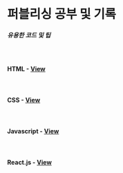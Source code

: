 # 퍼블리싱 공부 및 기록

##### 유용한 코드 및 팁
<br>

#### HTML - [View](https://github.com/swon1/study/blob/master/HTML/etc.md)
<br>

#### CSS - [View](https://github.com/swon1/study/blob/master/CSS/etc.md)
<br>

#### Javascript - [View](https://github.com/swon1/study/blob/master/JS/etc.md)
<br>

#### React.js - [View]()
